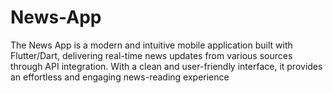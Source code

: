 # News-App
The News App is a modern and intuitive mobile application built with Flutter/Dart, delivering real-time news updates from various sources through API integration. With a clean and user-friendly interface, it provides an effortless and engaging news-reading experience
